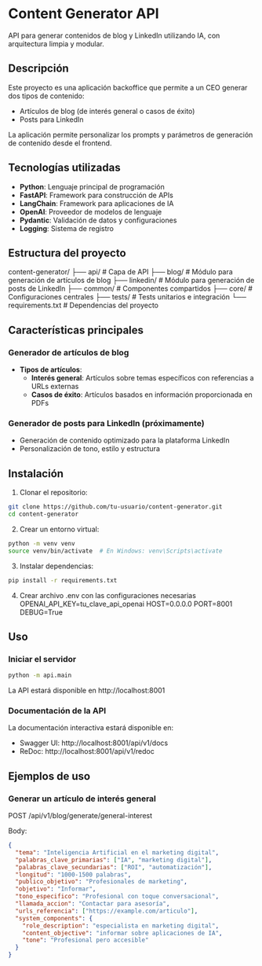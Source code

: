 # Content Generator API

API para generar contenidos de blog y LinkedIn utilizando IA, con arquitectura limpia y modular.

## Descripción

Este proyecto es una aplicación backoffice que permite a un CEO generar dos tipos de contenido:
- Artículos de blog (de interés general o casos de éxito)
- Posts para LinkedIn

La aplicación permite personalizar los prompts y parámetros de generación de contenido desde el frontend.

## Tecnologías utilizadas

- **Python**: Lenguaje principal de programación
- **FastAPI**: Framework para construcción de APIs
- **LangChain**: Framework para aplicaciones de IA
- **OpenAI**: Proveedor de modelos de lenguaje
- **Pydantic**: Validación de datos y configuraciones
- **Logging**: Sistema de registro

## Estructura del proyecto

content-generator/
├── api/                # Capa de API
├── blog/               # Módulo para generación de artículos de blog
├── linkedin/           # Módulo para generación de posts de LinkedIn
├── common/             # Componentes compartidos
├── core/               # Configuraciones centrales
├── tests/              # Tests unitarios e integración
└── requirements.txt    # Dependencias del proyecto

## Características principales

### Generador de artículos de blog

- **Tipos de artículos**:
  - **Interés general**: Artículos sobre temas específicos con referencias a URLs externas
  - **Casos de éxito**: Artículos basados en información proporcionada en PDFs

### Generador de posts para LinkedIn (próximamente)

- Generación de contenido optimizado para la plataforma LinkedIn
- Personalización de tono, estilo y estructura

## Instalación

1. Clonar el repositorio:
```bash
git clone https://github.com/tu-usuario/content-generator.git
cd content-generator
```
2. Crear un entorno virtual:
```bash
python -m venv venv
source venv/bin/activate  # En Windows: venv\Scripts\activate
```

3. Instalar dependencias:
```bash
pip install -r requirements.txt
```

4. Crear archivo .env con las configuraciones necesarias
OPENAI_API_KEY=tu_clave_api_openai
HOST=0.0.0.0
PORT=8001
DEBUG=True

## Uso
### Iniciar el servidor
```bash
python -m api.main
```

La API estará disponible en http://localhost:8001

### Documentación de la API
La documentación interactiva estará disponible en:
- Swagger UI: http://localhost:8001/api/v1/docs
- ReDoc: http://localhost:8001/api/v1/redoc

## Ejemplos de uso
### Generar un artículo de interés general

POST /api/v1/blog/generate/general-interest

Body:
```json
{
  "tema": "Inteligencia Artificial en el marketing digital",
  "palabras_clave_primarias": ["IA", "marketing digital"],
  "palabras_clave_secundarias": ["ROI", "automatización"],
  "longitud": "1000-1500 palabras",
  "publico_objetivo": "Profesionales de marketing",
  "objetivo": "Informar",
  "tono_especifico": "Profesional con toque conversacional",
  "llamada_accion": "Contactar para asesoría",
  "urls_referencia": ["https://example.com/articulo"],
  "system_components": {
    "role_description": "especialista en marketing digital",
    "content_objective": "informar sobre aplicaciones de IA",
    "tone": "Profesional pero accesible"
  }
}
```